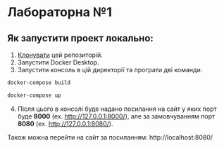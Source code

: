 # Лабораторна №1
## Як запустити проект локально:
1. [Клонувати](https://docs.github.com/en/repositories/creating-and-managing-repositories/cloning-a-repository) цей репозиторій.
2. Запустити Docker Desktop.
3. Запустити консоль в цій директорії та програти дві команди:
```bash
docker-compose build
```
```bash
docker-compose up
```
4. Після цього в консолі буде надано посилання на сайт у яких порт буде **8000** (ex. http://127.0.0.1:8000/), але за замовчуванням порт **8080** (ex. http://127.0.0.1:8080/).

Також можна перейти на сайт за посиланням: http://localhost:8080/